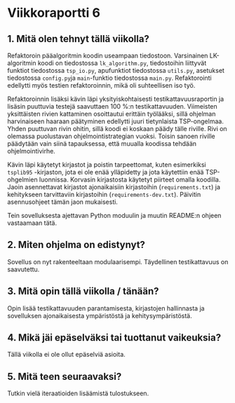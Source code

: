 # Viikkoraportti 6

## 1. Mitä olen tehnyt tällä viikolla?

Refaktoroin pääalgoritmin koodin useampaan tiedostoon. Varsinainen LK-algoritmin 
koodi on tiedostossa `lk_algorithm.py`, tiedostoihin liittyvät funktiot tiedostossa 
`tsp_io.py`, apufunktiot tiedostossa `utils.py`, asetukset tiedostossa `config.py`ja 
`main`-funktio tiedostossa `main.py`. Refaktorointi edellytti myös testien refaktoroinnin, 
mikä oli suhteellisen iso työ. 

Refaktoroinnin lisäksi kävin läpi yksityiskohtaisesti testikattavuusraportin ja lisäsin
puuttuvia testejä saavuttaen 100 %:n testikattavuuden. Viimeisten yksittäisten rivien 
kattaminen osoittautui erittäin työlääksi, sillä ohjelman harvinaiseen haaraan päätyminen 
edellytti juuri tietynlaista TSP-ongelmaa. Yhden puuttuvan rivin ohitin, sillä koodi 
ei koskaan päädy tälle riville. Rivi on olemassa puolustavan ohjelmointistrategian 
vuoksi. Toisin sanoen riville päädytään vain siinä tapauksessa, että muualla koodissa 
tehdään ohjelmointivirhe.


Kävin läpi käytetyt kirjastot ja poistin tarpeettomat, kuten esimerkiksi `tsplib95`
-kirjaston, jota ei ole enää ylläpidetty ja jota käytettiin enää TSP-ohgelmien luonnissa. 
Korvasin kirjastosta käytetyt piirteet omalla koodilla. Jaoin asennettavat kirjastot
ajonaikaisiin kirjastoihin (`requirements.txt`) ja kehitykseen tarvittaviin kirjastoihin 
(`requirements-dev.txt`). Päivitin asennusohjeet tämän jaon mukaisesti.

Tein sovelluksesta ajettavan Python moduulin ja muutin README:n ohjeen vastaamaan tätä. 

## 2. Miten ohjelma on edistynyt?

Sovellus on nyt rakenteeltaan modulaarisempi. Täydellinen testikattavuus on saavutettu. 

## 3. Mitä opin tällä viikolla / tänään?

Opin lisää testikattavuuden parantamisesta, kirjastojen hallinnasta ja sovelluksen 
ajonaikaisesta ympäristöstä ja kehitysympäristöstä.

## 4. Mikä jäi epäselväksi tai tuottanut vaikeuksia? 

Tällä viikolla ei ole ollut epäselviä asioita.

## 5. Mitä teen seuraavaksi?

Tutkin vielä iteraatioiden lisäämistä tulostukseen.